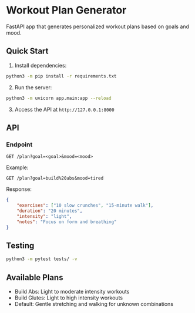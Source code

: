 # Workout Plan Generator

FastAPI app that generates personalized workout plans based on goals and mood.

## Quick Start

1. Install dependencies:
```bash
python3 -m pip install -r requirements.txt
```

2. Run the server:
```bash
python3 -m uvicorn app.main:app --reload
```

3. Access the API at `http://127.0.0.1:8000`

## API

### Endpoint
```
GET /plan?goal=<goal>&mood=<mood>
```

Example:
```
GET /plan?goal=build%20abs&mood=tired
```

Response:
```json
{
    "exercises": ["10 slow crunches", "15-minute walk"],
    "duration": "20 minutes",
    "intensity": "light",
    "notes": "Focus on form and breathing"
}
```

## Testing
```bash
python3 -m pytest tests/ -v
```

## Available Plans
- Build Abs: Light to moderate intensity workouts
- Build Glutes: Light to high intensity workouts
- Default: Gentle stretching and walking for unknown combinations